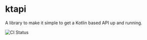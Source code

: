 # ktapi

A library to make it simple to get a Kotlin based API up and running.

![CI Status](https://github.com/ktapi/ktapi/actions/workflows/ci.yml/badge.svg)
